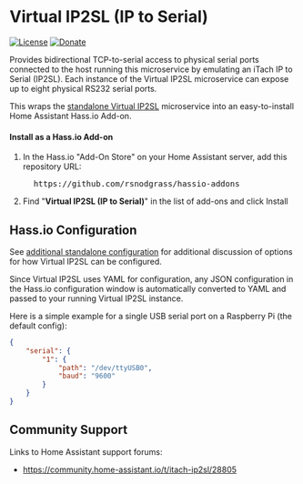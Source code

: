 # Virtual IP2SL (IP to Serial)

[![License](https://img.shields.io/badge/License-Apache%202.0-blue.svg)](https://opensource.org/licenses/Apache-2.0)
[![Donate](https://img.shields.io/badge/Donate-PayPal-green.svg)](https://www.paypal.com/cgi-bin/webscr?cmd=_donations&business=WREP29UDAMB6G)

Provides bidirectional TCP-to-serial access to physical serial ports connected to the
host running this microservice by emulating an iTach IP to Serial (IP2SL). Each instance
of the Virtual IP2SL microservice can expose up to eight physical RS232 serial ports.

This wraps the [standalone Virtual IP2SL](https://github.com/rsnodgrass/virtual-ip2sl) 
microservice into an easy-to-install Home Assistant Hass.io Add-on.

#### Install as a Hass.io Add-on

1. In the Hass.io "Add-On Store" on your Home Assistant server, add this repository URL:
<pre>
     https://github.com/rsnodgrass/hassio-addons
</pre>

2. Find "__Virtual IP2SL (IP to Serial)__" in the list of add-ons and click Install

## Hass.io Configuration

See [additional standalone configuration](https://github.com/rsnodgrass/virtual-ip2sl) for additional discussion of
options for how Virtual IP2SL can be configured. 

Since Virtual IP2SL uses YAML for configuration, any JSON configuration
in the Hass.io configuration window is automatically converted to YAML and passed to your
running Virtual IP2SL instance.

Here is a simple example for a single USB serial port on a Raspberry Pi (the default config):

```json
{
	"serial": {
		"1": {
			"path": "/dev/ttyUSB0",
			"baud": "9600"
		}
	}
}
```

## Community Support

Links to Home Assistant support forums:

* https://community.home-assistant.io/t/itach-ip2sl/28805
